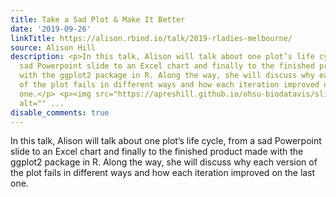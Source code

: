 ```yaml
---
title: Take a Sad Plot & Make It Better
date: '2019-09-26'
linkTitle: https://alison.rbind.io/talk/2019-rladies-melbourne/
source: Alison Hill
description: <p>In this talk, Alison will talk about one plot’s life cycle, from a
  sad Powerpoint slide to an Excel chart and finally to the finished product made
  with the ggplot2 package in R. Along the way, she will discuss why each version
  of the plot fails in different ways and how each iteration improved on the last
  one.</p> <p><img src="https://apreshill.github.io/ohsu-biodatavis/slides_files/figure-html/animated.gif"
  alt="" ...
disable_comments: true
---
```

<p>In this talk, Alison will talk about one plot’s life cycle, from a sad Powerpoint slide to an Excel chart and finally to the finished product made with the ggplot2 package in R. Along the way, she will discuss why each version of the plot fails in different ways and how each iteration improved on the last one.</p> <p><img src="https://apreshill.github.io/ohsu-biodatavis/slides_files/figure-html/animated.gif" alt="" ...